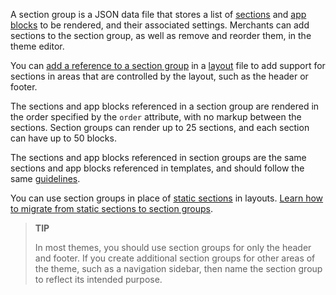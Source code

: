 A section group is a JSON data file that stores a list of [sections](https://shopify.dev/docs/themes/architecture/sections) and [app blocks](https://shopify.dev/docs/themes/architecture/sections/app-blocks) to be rendered, and their associated settings. Merchants can add sections to the section group, as well as remove and reorder them, in the theme editor.

You can [add a reference to a section group](https://shopify.dev/docs/themes/architecture/section-groups#include-a-section-group-in-a-layout-file) in a [layout](https://shopify.dev/docs/themes/architecture/layouts) file to add support for sections in areas that are controlled by the layout, such as the header or footer.

The sections and app blocks referenced in a section group are rendered in the order specified by the `order` attribute, with no markup between the sections. Section groups can render up to 25 sections, and each section can have up to 50 blocks.

The sections and app blocks referenced in section groups are the same sections and app blocks referenced in templates, and should follow the same [guidelines](https://shopify.dev/docs/themes/best-practices/templates-sections-blocks).

You can use section groups in place of [static sections](https://shopify.dev/docs/themes/architecture/sections#statically-render-a-section) in layouts. [Learn how to migrate from static sections to section groups](https://shopify.dev/docs/themes/architecture/section-groups/migrate).

> **TIP**
>
> In most themes, you should use section groups for only the header and footer. If you create additional section groups for other areas of the theme, such as a navigation sidebar, then name the section group to reflect its intended purpose.